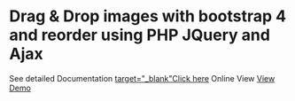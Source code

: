 # Drag & Drop images with bootstrap 4 and reorder using PHP JQuery and Ajax
See detailed Documentation <a href="https://learncodeweb.com/web-development/drag-drop-images-with-bootstrap-4-and-reorder-using-php-jquery-and-ajax/"> target="_blank"Click here</a>
Online View <a href="https://demo.learncodeweb.com/drag-drop-images-with-bootstrap-4-and-reorder-using-php-jquery-and-ajax/" target="_blank">View Demo</a>
